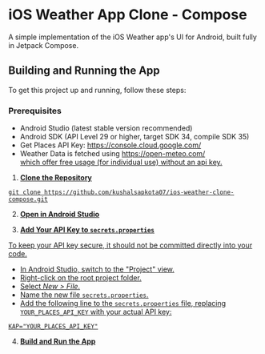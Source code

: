 <h1>iOS Weather App Clone - Compose</h1>

<p>A simple implementation of the iOS Weather app's UI for Android, built fully in Jetpack Compose.</p>

<h2>Building and Running the App</h2>
<p>To get this project up and running, follow these steps:</p>

<h3>Prerequisites</h3>
<ul>
  <li>Android Studio (latest stable version recommended)</li>
  <li>Android SDK (API Level 29 or higher, target SDK 34, compile SDK 35)</li>
  <li>Get Places API Key: <a href="https://console.cloud.google.com/" target="_blank" rel="noopener noreferrer">https://console.cloud.google.com/</a></li></li>
  <li>Weather Data is fetched using <a href="https://open-meteo.com/" target="_blank" rel="noopener noreferrer">https://open-meteo.com/ </li> which offer free usage (for individual use) without an api key.</li>
</ul>

<ol>
  <li><strong>Clone the Repository</strong></li>
</ol>
<pre><code>git clone https://github.com/kushalsapkota07/ios-weather-clone-compose.git
</code></pre>

<ol start="2">
  <li><strong>Open in Android Studio</strong></li>
</ol>

<ol start="3">
  <li><strong>Add Your API Key to <code>secrets.properties</code></strong></li>
</ol>
<p>To keep your API key secure, it should not be committed directly into your code.</p>
<ul>
  <li>In Android Studio, switch to the "Project" view.</li>
  <li>Right-click on the root project folder.</li>
  <li>Select <em>New &gt; File</em>.</li>
  <li>Name the new file <code>secrets.properties</code>.</li>
  <li>Add the following line to the <code>secrets.properties</code> file, replacing <code>YOUR_PLACES_API_KEY</code> with your actual API key:</li>
</ul>
<pre><code>KAP="YOUR_PLACES_API_KEY"
</code></pre>

<ol start="4">
  <li><strong>Build and Run the App</strong></li>
</ol>
